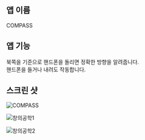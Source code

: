## 앱 이름
COMPASS

## 앱 기능
북쪽을 기준으로 핸드폰을 돌리면 정확한 방향을 알려줍니다.  
핸드폰을 들거나 내려도 작동합니다.

## 스크린 샷
![COMPASS](https://user-images.githubusercontent.com/50951220/66380701-e67fbf80-e9f2-11e9-8a7c-5bf23274afa0.jpg)

![창의공학1](https://user-images.githubusercontent.com/50951220/66380547-a7ea0500-e9f2-11e9-85c9-e6cf1cc80132.PNG)

![창의공학2](https://user-images.githubusercontent.com/50951220/66380611-c7812d80-e9f2-11e9-8388-eda8d568e10e.PNG)
